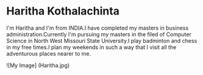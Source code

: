 # Haritha Kothalachinta
I'm Haritha and I'm from INDIA.I have completed my masters in business administration.Currently I'm pursuing my masters in the filed of Computer Science in North West Missouri State University.I play badminton and chess in my free times.I plan my weekends in such a way that I visit all the adventurous places nearer to me.

![My Image] (Haritha.jpg)
